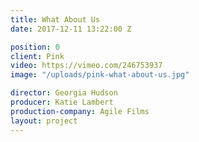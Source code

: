 ```yaml
---
title: What About Us
date: 2017-12-11 13:22:00 Z

position: 0
client: Pink
video: https://vimeo.com/246753937
image: "/uploads/pink-what-about-us.jpg"

director: Georgia Hudson
producer: Katie Lambert
production-company: Agile Films
layout: project
---
```


